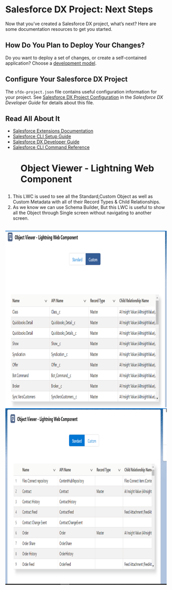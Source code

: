 # Salesforce DX Project: Next Steps

Now that you’ve created a Salesforce DX project, what’s next? Here are some documentation resources to get you started.

## How Do You Plan to Deploy Your Changes?

Do you want to deploy a set of changes, or create a self-contained application? Choose a [development model](https://developer.salesforce.com/tools/vscode/en/user-guide/development-models).

## Configure Your Salesforce DX Project

The `sfdx-project.json` file contains useful configuration information for your project. See [Salesforce DX Project Configuration](https://developer.salesforce.com/docs/atlas.en-us.sfdx_dev.meta/sfdx_dev/sfdx_dev_ws_config.htm) in the _Salesforce DX Developer Guide_ for details about this file.

## Read All About It

- [Salesforce Extensions Documentation](https://developer.salesforce.com/tools/vscode/)
- [Salesforce CLI Setup Guide](https://developer.salesforce.com/docs/atlas.en-us.sfdx_setup.meta/sfdx_setup/sfdx_setup_intro.htm)
- [Salesforce DX Developer Guide](https://developer.salesforce.com/docs/atlas.en-us.sfdx_dev.meta/sfdx_dev/sfdx_dev_intro.htm)
- [Salesforce CLI Command Reference](https://developer.salesforce.com/docs/atlas.en-us.sfdx_cli_reference.meta/sfdx_cli_reference/cli_reference.htm)



<h1><ul>Object Viewer - Lightning Web Component</ul></h1>
<p>
  <ol><li>This LWC is used to see all the Standard,Custom Object as well as Custom Metadata with all of their Record Types & Child Relationships.</li>
    <li>As we know we can use Schema Builder, But this LWC is useful to show all the Object through Single screen without navigating to another screen.</li>
  </ol>
  <br/>
  <img src="Object Viewer - Lightning Web Component 2.png" width="800" height="550">
  <br/>
  <img src="Object Viewer - Lightning Web Component.png" width="800" height="550">

  
